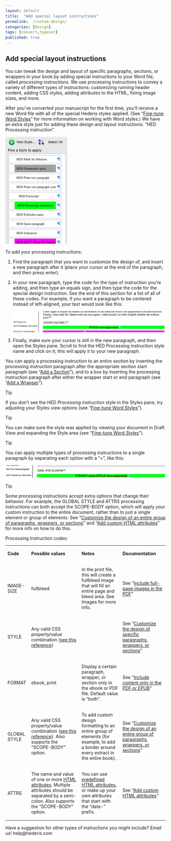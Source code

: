 ```yaml
---
layout: default
title:  "Add special layout instructions"
permalink:  /custom-design/
categories: [Design]
tags: [convert,typeset]
published: true
---
```


<section data-type="chapter" class="hsecchapter" data-hederis-type="hsecchapter" id="custom-design" data-pi-attrs="id: custom-design; data-tags: convert,typeset;" role="doc-chapter" data-tags="convert,typeset" data-author-name=" " data-book-title=" " title="Add special layout instructions"><h1 data-hederis-type="hblkchaptitle" class="hblkchaptitle" id="pDXB2ixVJ">Add special layout instructions</h1>
    <p class="hblkp" data-hederis-type="hblkp" id="pZhuM0GHJ">You can tweak the design and layout of specific paragraphs, sections, or wrappers in your book by adding special instructions to your Word file, called <span class="Emphasis" id="pMMrMvKVL"><em class="hspanem" data-hederis-type="hspanem" id="pAruGg6KA">processing instructions</em></span>. We use processing instructions to convey a variety of different types of instructions: customizing running header content, adding CSS styles, adding attributes to the HTML, fixing image sizes, and more.</p>
    <p class="hblkp" data-hederis-type="hblkp" id="p8ShtCTai">After you&#8217;ve converted your manuscript for the first time, you&#8217;ll receive a new Word file with all of the special Hederis styles applied. (See &#8220;<a href="{% post_url 2019-10-21-16-Fine-tuneWordStyles %}" id="pYf5BTpaf"><span class="Hyperlink" id="p5MXW1WLL">Fine-tune Word Styles</span></a>&#8221; for more information on working with Word styles.) We have an extra style just for adding these design and layout instructions: &#8220;HED Processing instruction&#8221;.</p>
    <img data-hederis-type="hblkimg" class="hblkimg" id="pzKK7rnEg" src="/images/pi1.png" data-img-src="pi1.png"/>
    <p class="hblkp" data-hederis-type="hblkp" id="pQNe1bXbI">To add your processing instructions:</p>
    <ol class="hwprnumlist" data-hederis-type="hwprnumlist" id="pUkP4Uku4"><li class="hblkoli" data-hederis-type="hblkoli" id="liIWI9Y121"><p class="hblkoli" data-hederis-type="hblklip" id="pKCQBHGCW">Find the paragraph that you want to customize the design of, and insert a new paragraph after it (place your cursor at the end of the paragraph, and then press enter).</p></li>
    <li class="hblkoli" data-hederis-type="hblkoli" id="liBGyQH9tR"><p class="hblkoli" data-hederis-type="hblklip" id="py98JprsP">In your new paragraph, type the code for the type of instruction you&#8217;re adding, and then type an equals sign, and then type the code for the special design instruction. See the end of this section for a list of all of these codes. For example, if you want a paragraph to be centered instead of left-aligned, your text would look like this:</p><img data-hederis-type="hblkimg" class="hblkimg" id="p6yHViop4" src="/images/pi2.png" data-img-src="pi2.png"/>
    </li>
    <li class="hblkoli" data-hederis-type="hblkoli" id="liusXUuqNS"><p class="hblkoli" data-hederis-type="hblklip" id="pmNWZsT81">Finally, make sure your cursor is still in the new paragraph, and then open the Styles pane. Scroll to find the HED Processing instruction style name and click on it; this will apply it to your new paragraph.</p></li>
    </ol>
    <p class="hblkp" data-hederis-type="hblkp" id="p6kuUf78X">You can apply a processing instruction to an entire section by inserting the processing instruction paragraph after the appropriate section start paragraph (see &#8220;<a href="{% post_url 2019-10-21-18-AddaSection %}" id="pJTLHIZxw"><span class="Hyperlink" id="pxZkrg9dD">Add a Section</span></a>&#8221;), and to a box by inserting the processing instruction paragraph after either the wrapper start or end paragraph (see &#8220;<a href="{% post_url 2019-10-21-17-AddaWrapper %}" id="pG1pnN7JU"><span class="Hyperlink" id="pHTgLjEgY">Add a Wrapper</span></a>&#8221;).</p>
    <aside class="hwprbox box" data-hederis-type="hwprbox" id="pmqVn9PoN" data-type="sidebar"><p class="hblktype" data-hederis-type="hblktype" id="pltQqt2bJ">Tip</p>
    <p class="hblkp" data-hederis-type="hblkp" id="pTfkgDTsd">If you don&#8217;t see the <span class="Emphasis" id="ptAuejC2a"><em class="hspanem" data-hederis-type="hspanem" id="pu2aVSOBH">HED Processing instruction</em></span> style in the Styles pane, try adjusting your Styles view options (see &#8220;<a href="{% post_url 2019-10-21-16-Fine-tuneWordStyles %}" id="pgDXHyv7v"><span class="Hyperlink" id="pKZgLhQwb">Fine-tune Word Styles</span></a>&#8221;).</p>
    </aside>
    <aside class="hwprbox box" data-hederis-type="hwprbox" id="pG4RfuFIt" data-type="sidebar"><p class="hblktype" data-hederis-type="hblktype" id="pOeRr7OJm">Tip</p>
    <p class="hblkp" data-hederis-type="hblkp" id="pZFVlHovM">You can make sure the style was applied by viewing your document in Draft View and expanding the Style area (see &#8220;<a href="{% post_url 2019-10-21-16-Fine-tuneWordStyles %}" id="pssnvVw0z"><span class="Hyperlink" id="prFacYzG6">Fine-tune Word Styles</span></a>&#8221;).</p>
    </aside>
    <aside class="hwprbox box" data-hederis-type="hwprbox" id="p0euIEZ33" data-type="sidebar"><p class="hblktype" data-hederis-type="hblktype" id="pVq5NCIHv">Tip</p>
    <p class="hblkp" data-hederis-type="hblkp" id="pKQ30ntiI">You can apply multiple types of processing instructions to a single paragraph by separating each option with a &#8220;+&#8221;, like this:</p>
    <img data-hederis-type="hblkimg" class="hblkimg" id="p9pFs2x0I" src="/images/pi3.png" data-img-src="pi3.png"/>
    </aside>
    <aside class="hwprbox box" data-hederis-type="hwprbox" id="pXTR5YQiR" data-type="sidebar"><p class="hblktype" data-hederis-type="hblktype" id="pFB8wSiWq">Tip</p>
    <p class="hblkp" data-hederis-type="hblkp" id="pN4qphaCC">Some processing instructions accept extra options that change their behavior. For example, the GLOBAL STYLE and ATTRS processing instructions can both accept the SCOPE-BODY option, which will apply your custom instruction to the entire document, rather than to just a single element or group of elements. See &#8220;<a href="{% post_url 2019-10-21-37-Customizethedesignofanentiregroupofparagraphswrappersorsections %}" id="pqKpxdDHu"><span class="Hyperlink" id="p0gpu01sN">Customize the design of an entire group of paragraphs, wrappers, or sections</span></a>&#8221; and &#8220;<a href="{% post_url 2019-10-21-46-AddcustomHTMLattributes %}" id="poTdcj1CD"><span class="Hyperlink" id="pn07NgdKa">Add custom HTML attributes</span></a>&#8221; for more info on how to do this.</p>
    </aside>
    <p class="hblkp" data-hederis-type="hblkp" id="peRIQOwGm">Processing Instruction codes:</p>
    <table id="pBIk2V2bW" data-hederis-type="hwprtable" class="hwprtable">
      <tr data-hederis-type="hwprtr" class="hwprtr" id="pCfXxlbNA">
        <td data-hederis-type="hwprtd" class="hwprtd" id="pVRDN8VNM">
          <p class="hblkp" data-hederis-type="hblkp" id="p2y9KD6NB"><strong class="hspanstrong" data-hederis-type="hspanstrong" id="porkGrhf3">Code</strong></p>
        </td>
        <td data-hederis-type="hwprtd" class="hwprtd" id="p0G3TVkpv">
          <p class="hblkp" data-hederis-type="hblkp" id="pcXrauP5i"><strong class="hspanstrong" data-hederis-type="hspanstrong" id="p60jE4b8c">Possible values</strong></p>
        </td>
        <td data-hederis-type="hwprtd" class="hwprtd" id="pgHASAFJo">
          <p class="hblkp" data-hederis-type="hblkp" id="pow7ojnsf"><strong class="hspanstrong" data-hederis-type="hspanstrong" id="ppAEmbvqI">Notes</strong></p>
        </td>
        <td data-hederis-type="hwprtd" class="hwprtd" id="p7KsaUZsk">
          <p class="hblkp" data-hederis-type="hblkp" id="p2rRbx9F5"><strong class="hspanstrong" data-hederis-type="hspanstrong" id="p38VUfKJr">Documentation</strong></p>
        </td>
      </tr>
      <tr data-hederis-type="hwprtr" class="hwprtr" id="pdFTcejXj">
        <td data-hederis-type="hwprtd" class="hwprtd" id="pHzAKsUp7">
          <p class="hblkp" data-hederis-type="hblkp" id="pij0iA9Hs">IMAGE-SIZE</p>
        </td>
        <td data-hederis-type="hwprtd" class="hwprtd" id="p0ZRihN5i">
          <p class="hblkp" data-hederis-type="hblkp" id="p5y69VY8R">fullbleed</p>
        </td>
        <td data-hederis-type="hwprtd" class="hwprtd" id="pC3Q7OLD8">
          <p class="hblkp" data-hederis-type="hblkp" id="p2EIyiQDK">In the print file, this will create a fullbleed image that will fill an entire page and bleed area. See Images for more info.</p>
        </td>
        <td data-hederis-type="hwprtd" class="hwprtd" id="pkn9JcHHy">
          <p class="hblkp" data-hederis-type="hblkp" id="pJhKKxrtw">See &#8220;<a href="{% post_url 2019-10-21-09-Includefull-pageimagesinthePDF %}" id="plCn16uBa"><span class="Hyperlink" id="pzk802Rrg">Include full-page images in the PDF</span></a>&#8221;</p>
        </td>
      </tr>
      <tr data-hederis-type="hwprtr" class="hwprtr" id="pVOSTqKhq">
        <td data-hederis-type="hwprtd" class="hwprtd" id="pAtSH6G7O">
          <p class="hblkp" data-hederis-type="hblkp" id="pnDQWxYbu">STYLE</p>
        </td>
        <td data-hederis-type="hwprtd" class="hwprtd" id="pF6ITpNVA">
          <p class="hblkp" data-hederis-type="hblkp" id="pNE9fRo2S">Any valid CSS property/value combination (<a href="https://developer.mozilla.org/en-US/docs/Web/CSS/Reference" id="popoAP0pd"><span class="Hyperlink" id="pjWgAvM4g">see this reference</span></a>)</p>
        </td>
        <td data-hederis-type="hwprtd" class="hwprtd" id="pvsMv0AK7"/>
        <td data-hederis-type="hwprtd" class="hwprtd" id="pJv8GLzUi">
          <p class="hblkp" data-hederis-type="hblkp" id="p8mr8Nc5M">See &#8220;<a href="{% post_url 2019-10-21-36-Customizethedesignofspecificparagraphswrappersorsections %}" id="pq62j98wJ"><span class="Hyperlink" id="phim6g3HF">Customize the design of specific paragraphs, wrappers, or sections</span></a>&#8221;</p>
        </td>
      </tr>
      <tr data-hederis-type="hwprtr" class="hwprtr" id="p12nNPtSB">
        <td data-hederis-type="hwprtd" class="hwprtd" id="pYJ7Qdj3q">
          <p class="hblkp" data-hederis-type="hblkp" id="pfutpC5fh">FORMAT</p>
        </td>
        <td data-hederis-type="hwprtd" class="hwprtd" id="pRmiakCxD">
          <p class="hblkp" data-hederis-type="hblkp" id="pamUAer9Y">ebook, print</p>
        </td>
        <td data-hederis-type="hwprtd" class="hwprtd" id="pHoyByp3H">
          <p class="hblkp" data-hederis-type="hblkp" id="pfk3b4WuV">Display a certain paragraph, wrapper, or section only in the ebook or PDF file. Default value is &#8220;both&#8221;.</p>
        </td>
        <td data-hederis-type="hwprtd" class="hwprtd" id="pxL4wfmLj">
          <p class="hblkp" data-hederis-type="hblkp" id="pUmV5v25w">See &#8220;<a href="{% post_url 2019-10-21-21-IncludecontentonlyinthePDForEPUB %}" id="pqwI08hJP"><span class="Hyperlink" id="pUDHxMbY6">Include content only in the PDF or EPUB</span></a>&#8221;</p>
        </td>
      </tr>
      <tr data-hederis-type="hwprtr" class="hwprtr" id="pNXCLaTh2">
        <td data-hederis-type="hwprtd" class="hwprtd" id="plA0wSvFq">
          <p class="hblkp" data-hederis-type="hblkp" id="pm0pYoHJb">GLOBAL STYLE</p>
        </td>
        <td data-hederis-type="hwprtd" class="hwprtd" id="pFBJ38hcZ">
          <p class="hblkp" data-hederis-type="hblkp" id="ppPxOQoe8">Any valid CSS property/value combination (<a href="https://developer.mozilla.org/en-US/docs/Web/CSS/Reference" id="pyyKagqmJ"><span class="Hyperlink" id="pOVvLPD1g">see this reference</span></a>). Also supports the &#8220;SCOPE-BODY&#8221; option.</p>
        </td>
        <td data-hederis-type="hwprtd" class="hwprtd" id="pppJODsns">
          <p class="hblkp" data-hederis-type="hblkp" id="pLvcDtEW5">To add custom design formatting to an entire group of elements (for example, to add a border around every extract in the entire book).</p>
        </td>
        <td data-hederis-type="hwprtd" class="hwprtd" id="pV1fiZf8E">
          <p class="hblkp" data-hederis-type="hblkp" id="pp3DqFxMU">See &#8220;<a href="{% post_url 2019-10-21-37-Customizethedesignofanentiregroupofparagraphswrappersorsections %}" id="parRIXB0c"><span class="Hyperlink" id="pIoSLBRHw">Customize the design of an entire group of paragraphs, wrappers, or sections</span></a>&#8221;</p>
        </td>
      </tr>
      <tr data-hederis-type="hwprtr" class="hwprtr" id="pY1RoHU1K">
        <td data-hederis-type="hwprtd" class="hwprtd" id="ptwqcm9D5">
          <p class="hblkp" data-hederis-type="hblkp" id="plr2itovt">ATTRS</p>
        </td>
        <td data-hederis-type="hwprtd" class="hwprtd" id="pt9XgyQcU">
          <p class="hblkp" data-hederis-type="hblkp" id="pe3z32fMx">The name and value of one or more <a href="https://developer.mozilla.org/en-US/docs/Web/HTML/Attributes" id="pSm8KCyyj"><span class="Hyperlink" id="pCzIV6SJP">HTML attributes</span></a>. Multiple attributes should be separated by a semi-colon. Also supports the &#8220;SCOPE-BODY&#8221; option.</p>
        </td>
        <td data-hederis-type="hwprtd" class="hwprtd" id="pZqvNvFnz">
          <p class="hblkp" data-hederis-type="hblkp" id="pxiJLIXy5">You can use <a href="https://developer.mozilla.org/en-US/docs/Web/HTML/Attributes" id="p6DskIPOM"><span class="Hyperlink" id="pYsc3HF2t">predefined HTML attributes</span></a>, or make up your own attributes that start with the &#8220;data-&#8221; prefix.</p>
        </td>
        <td data-hederis-type="hwprtd" class="hwprtd" id="pHtsQk4Zq">
          <p class="hblkp" data-hederis-type="hblkp" id="p5QTsp0Rj">See &#8220;<a href="{% post_url 2019-10-21-46-AddcustomHTMLattributes %}" id="pgYOmXXsQ"><span class="Hyperlink" id="pDZNGozE9">Add custom HTML attributes</span></a>&#8221;</p>
        </td>
      </tr>
    </table>
    <p class="hblkp" data-hederis-type="hblkp" id="py8JdDxb5">Have a suggestion for other types of instructions you might include? Email us! help@hederis.com</p>
    </section>
    